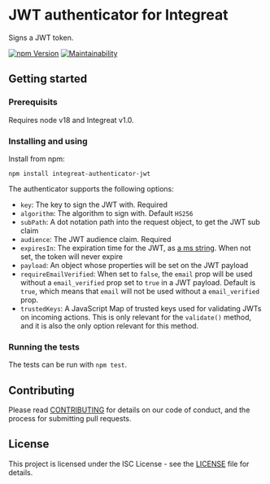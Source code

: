 # JWT authenticator for Integreat

Signs a JWT token.

[![npm Version](https://img.shields.io/npm/v/integreat-authenticator-jwt.svg)](https://www.npmjs.com/package/integreat-authenticator-jwt)
[![Maintainability](https://qlty.sh/gh/integreat-io/projects/integreat-authenticator-jwt/maintainability.svg)](https://qlty.sh/gh/integreat-io/projects/integreat-authenticator-jwt)

## Getting started

### Prerequisits

Requires node v18 and Integreat v1.0.

### Installing and using

Install from npm:

```
npm install integreat-authenticator-jwt
```

The authenticator supports the following options:

- `key`: The key to sign the JWT with. Required
- `algorithm`: The algorithm to sign with. Default `HS256`
- `subPath`: A dot notation path into the request object, to get the JWT sub
  claim
- `audience`: The JWT audience claim. Required
- `expiresIn`: The expiration time for the JWT, as
  [a ms string](https://github.com/vercel/ms#readme). When not set, the token
  will never expire
- `payload`: An object whose properties will be set on the JWT payload
- `requireEmailVerified`: When set to `false`, the `email` prop will be used
  without a `email_verified` prop set to `true` in a JWT payload. Default is
  `true`, which means that `email` will not be used without a `email_verified`
  prop.
- `trustedKeys`: A JavaScript Map of trusted keys used for validating JWTs on
  incoming actions. This is only relevant for the `validate()` method, and it is
  also the only option relevant for this method.

### Running the tests

The tests can be run with `npm test`.

## Contributing

Please read
[CONTRIBUTING](https://github.com/integreat-io/integreat-authenticator-jwt/blob/master/CONTRIBUTING.md)
for details on our code of conduct, and the process for submitting pull
requests.

## License

This project is licensed under the ISC License - see the
[LICENSE](https://github.com/integreat-io/integreat-authenticator-jwt/blob/master/LICENSE)
file for details.
